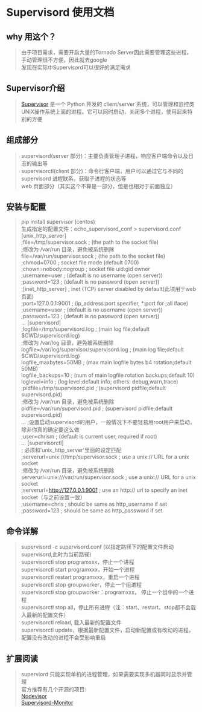Supervisord 使用文档
====
why 用这个？
---
>由于项目需求，需要开启大量的Tornado Server因此需要管理这些进程，手动管理很不方便。因此就去google<br>
发现在实际中Supervisord可以很好的满足需求<br>

Supervisor介绍
---
>[Supervisor](http://supervisord.org/ "悬停显示") 是一个 Python 开发的 client/server 系统，可以管理和监控类 UNIX操作系统上面的进程。它可以同时启动，关闭多个进程，使用起来特别的方便

组成部分
---
> supervisord(server 部分)：主要负责管理子进程，响应客户端命令以及日志的输出等<br>
> supervisorctl(client 部分)：命令行客户端，用户可以通过它与不同的 supervisord 进程联系，获取子进程的状态等<br>
> web 页面部分（其实这个不算是一部分，但是也相对于前面独立）<br>

安装与配置
---
>pip install supervisor (centos)<br>
>生成指定的配置文件：echo_supervisord_conf > supervisord.conf<br>
[unix_http_server]<br>
;file=/tmp/supervisor.sock   ; (the path to the socket file)<br>
;修改为 /var/run 目录，避免被系统删除<br>
file=/var/run/supervisor.sock   ; (the path to the socket file)<br>
;chmod=0700                 ; socket file mode (default 0700)<br>
;chown=nobody:nogroup       ; socket file uid:gid owner<br>
;username=user              ; (default is no username (open server))<br>
;password=123               ; (default is no password (open server))<br>
;[inet_http_server]         ; inet (TCP) server disabled by default(此项用于web 页面)<br>
;port=127.0.0.1:9001        ; (ip_address:port specifier, *:port for ;all iface)<br>
;username=user              ; (default is no username (open server))<br>
;password=123               ; (default is no password (open server))<br>
...
[supervisord]<br>
;logfile=/tmp/supervisord.log ; (main log file;default $CWD/supervisord.log)<br>
;修改为 /var/log 目录，避免被系统删除<br>
logfile=/var/log/supervisor/supervisord.log ; (main log file;default $CWD/supervisord.log)<br>
logfile_maxbytes=50MB        ; (max main logfile bytes b4 rotation;default 50MB)<br>
logfile_backups=10           ; (num of main logfile rotation backups;default 10)<br>
loglevel=info                ; (log level;default info; others: debug,warn,trace)<br>
;pidfile=/tmp/supervisord.pid ; (supervisord pidfile;default supervisord.pid)<br>
;修改为 /var/run 目录，避免被系统删除<br>
pidfile=/var/run/supervisord.pid ; (supervisord pidfile;default supervisord.pid)<br>
...
;设置启动supervisord的用户，一般情况下不要轻易用root用户来启动，除非你真的确定要这么做<br>
;user=chrism                 ; (default is current user, required if root)<br>
...
[supervisorctl]<br>
; 必须和'unix_http_server'里面的设定匹配<br>
;serverurl=unix:///tmp/supervisor.sock ; use a unix:// URL  for a unix socket<br>
;修改为 /var/run 目录，避免被系统删除<br>
serverurl=unix:///var/run/supervisor.sock ; use a unix:// URL  for a unix socket<br>
;serverurl=http://127.0.0.1:9001 ; use an http:// url to specify an inet socket（与之前设置一致）<br>
;username=chris              ; should be same as http_username if set<br>
;password=123                ; should be same as http_password if set<br>

命令详解
---
>supervisord  -c supervisord.conf (以指定路径下的配置文件启动supervisord,此时为当前路径)<br>
supervisorctl stop programxxx，停止一个进程<br>
supervisorctl start programxxx，开始一个进程<br>
supervisorctl restart programxxx，重启一个进程<br>
supervisorctl stop groupworker，停止一个组进程<br>
supervisorctl stop groupworker：programxxx， 停止一个组中的一个进程<br>
supervisorctl stop all，停止所有进程（注：start、restart、stop都不会载入最新的配置文件）<br>
supervisorctl reload, 载入最新的配置文件<br>
supervisorctl update，根据最新配置文件，启动新配置或有改动的进程，配置没有改动的进程不会受影响重启<br>

扩展阅读
---
>superviord 只能实现单机的进程管理，如果需要实现多机器同时显示并管理<br>
官方推荐有几个开源的项目:<br>
[Nodevisor](https://github.com/TAKEALOT/nodervisor)<br>
[Supervisord-Monitor](https://github.com/mlazarov/supervisord-monitor)<br>






